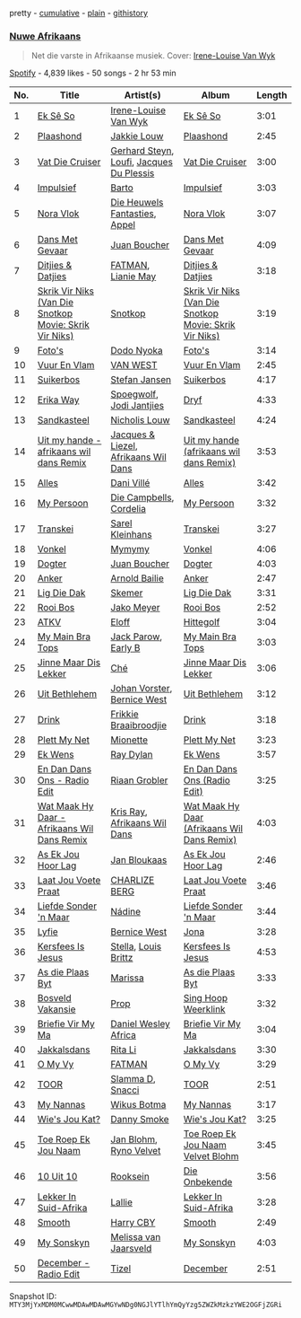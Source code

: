pretty - [cumulative](/playlists/cumulative/37i9dQZF1DX20N6YlBoCpF.md) - [plain](/playlists/plain/37i9dQZF1DX20N6YlBoCpF) - [githistory](https://github.githistory.xyz/mackorone/spotify-playlist-archive/blob/main/playlists/plain/37i9dQZF1DX20N6YlBoCpF)

### [Nuwe Afrikaans](https://open.spotify.com/playlist/37i9dQZF1DX20N6YlBoCpF)

> Net die varste in Afrikaanse musiek\. Cover: <a href="https://open.spotify.com/artist/1PwYXOqnII5oWshOTTClma?si=9\_ztbYjLSueEdImNuk\_0pg">Irene\-Louise Van Wyk</a>

[Spotify](https://open.spotify.com/user/spotify) - 4,839 likes - 50 songs - 2 hr 53 min

| No. | Title | Artist(s) | Album | Length |
|---|---|---|---|---|
| 1 | [Ek Sê So](https://open.spotify.com/track/2q8HCRTpxZrqErJ3RqOpRT) | [Irene\-Louise Van Wyk](https://open.spotify.com/artist/1PwYXOqnII5oWshOTTClma) | [Ek Sê So](https://open.spotify.com/album/1w40mnsJMQ65QLtsn5xZhB) | 3:01 |
| 2 | [Plaashond](https://open.spotify.com/track/1eiR8emxoRf3vNz84uY08i) | [Jakkie Louw](https://open.spotify.com/artist/6nNrfFTYVccic4ORzpmdLG) | [Plaashond](https://open.spotify.com/album/6ZuvN3qGOlt1MUkNiqLOgn) | 2:45 |
| 3 | [Vat Die Cruiser](https://open.spotify.com/track/1PIvpkHqj84KC0En6LosWH) | [Gerhard Steyn](https://open.spotify.com/artist/6Ie5sDOdJ9iEUbtjUSaH2t), [Loufi](https://open.spotify.com/artist/389tNFyrtFfDUOStmWjwOl), [Jacques Du Plessis](https://open.spotify.com/artist/1JACnZftdau4Kpt0I8kvTA) | [Vat Die Cruiser](https://open.spotify.com/album/1kfAKry5OJsrxRQsKBX5s1) | 3:00 |
| 4 | [Impulsief](https://open.spotify.com/track/3AN96mijpWgIeUEJpvCNaO) | [Barto](https://open.spotify.com/artist/4gzfjw2nlFFo1tda8jgJbG) | [Impulsief](https://open.spotify.com/album/7bLPdsKXCDH8CSCSFgAN5L) | 3:03 |
| 5 | [Nora Vlok](https://open.spotify.com/track/6TVcrV4TEhQiuKjU5Tactz) | [Die Heuwels Fantasties](https://open.spotify.com/artist/0FrkoXLOCHCWfMXw10Apxb), [Appel](https://open.spotify.com/artist/69q4xfNrz04VhJdTQHGUjd) | [Nora Vlok](https://open.spotify.com/album/28mbGMQoZuM1kwHrKpgLfs) | 3:07 |
| 6 | [Dans Met Gevaar](https://open.spotify.com/track/4EPTBSsuBCIiIjl4Dt4Aof) | [Juan Boucher](https://open.spotify.com/artist/1XyiWEHBHDPuVDaxajN1ZH) | [Dans Met Gevaar](https://open.spotify.com/album/1QDF3wxfhwDJIYrXf4vMEV) | 4:09 |
| 7 | [Ditjies & Datjies](https://open.spotify.com/track/1PILq0KMOWhfXaP7eqmS95) | [FATMAN](https://open.spotify.com/artist/1eFYCrnsw8F26Wp5CTUxB3), [Lianie May](https://open.spotify.com/artist/4twrMtMv4MY0x42vuaar9B) | [Ditjies & Datjies](https://open.spotify.com/album/7m3yfmPUbRm6FNFBmdyxD6) | 3:18 |
| 8 | [Skrik Vir Niks \(Van Die Snotkop Movie: Skrik Vir Niks\)](https://open.spotify.com/track/0N0aty9herXHmfNEzasQT1) | [Snotkop](https://open.spotify.com/artist/0F0l2JFPA3u6cBpaqKCm6J) | [Skrik Vir Niks \(Van Die Snotkop Movie: Skrik Vir Niks\)](https://open.spotify.com/album/1qwFb54zWa4KS1W0swu093) | 3:19 |
| 9 | [Foto's](https://open.spotify.com/track/6qXoZby29Lp0QmA4NsSE0J) | [Dodo Nyoka](https://open.spotify.com/artist/4ikALYd62or9IJXnjYwcXa) | [Foto's](https://open.spotify.com/album/4hpljUB91UU8TtYSGrRTwU) | 3:14 |
| 10 | [Vuur En Vlam](https://open.spotify.com/track/3EK9M3oCsXhMGLUpjwgvla) | [VAN WEST](https://open.spotify.com/artist/2Tncwyr8LHLTsuSaSIGJMq) | [Vuur En Vlam](https://open.spotify.com/album/2CDlluXHThuUPyHFOP7PZK) | 2:45 |
| 11 | [Suikerbos](https://open.spotify.com/track/5xw1XMX2FkhfMDxJkImMEy) | [Stefan Jansen](https://open.spotify.com/artist/1wemQwgdM4yTWWkxjlFFyD) | [Suikerbos](https://open.spotify.com/album/64pO3zEBukMDwyZ8bUSBqU) | 4:17 |
| 12 | [Erika Way](https://open.spotify.com/track/1smrGKf89mWioxRiWHLtV7) | [Spoegwolf](https://open.spotify.com/artist/6o4TnAxiqaQfZMLl55NFdn), [Jodi Jantjies](https://open.spotify.com/artist/7bO5j58JFaj207CPYThbpG) | [Dryf](https://open.spotify.com/album/445kxPtDxdYm3AMBJpKxLt) | 4:33 |
| 13 | [Sandkasteel](https://open.spotify.com/track/7KSQOT6KtogmJawfS8cmhZ) | [Nicholis Louw](https://open.spotify.com/artist/7bia2GuWoBGpV5eV4gizJI) | [Sandkasteel](https://open.spotify.com/album/5Pj0DylpJ3P0KvtDhX1b8y) | 4:24 |
| 14 | [Uit my hande \- afrikaans wil dans Remix](https://open.spotify.com/track/4lCtBr0a9mOTohN3J81vwA) | [Jacques & Liezel](https://open.spotify.com/artist/2ze4VL41D2QuhyJcOfDHjo), [Afrikaans Wil Dans](https://open.spotify.com/artist/0izyicZrCh95ouk1VWn59M) | [Uit my hande \(afrikaans wil dans Remix\)](https://open.spotify.com/album/44la9oqHWKpNcx2eEfTMxP) | 3:53 |
| 15 | [Alles](https://open.spotify.com/track/6AfAYZSP09RMPqCVzyVAMj) | [Dani Villé](https://open.spotify.com/artist/1rjwjcduMBO9Pn36ZnqHDE) | [Alles](https://open.spotify.com/album/3y6DJQFdkjfuLwKu2RhV43) | 3:42 |
| 16 | [My Persoon](https://open.spotify.com/track/72X1334S3ENO1j1RnTvtzc) | [Die Campbells](https://open.spotify.com/artist/1GfnUbIqwTuETN5vXE1Y4H), [Cordelia](https://open.spotify.com/artist/2iYdMAkvSwwuG9uHbSnPyN) | [My Persoon](https://open.spotify.com/album/0x2D2KYd5jIzeffnnRgynF) | 3:32 |
| 17 | [Transkei](https://open.spotify.com/track/2o9jYylPOF7mOAF54iMwno) | [Sarel Kleinhans](https://open.spotify.com/artist/1nruqwJit4t0rxlbF0wjBv) | [Transkei](https://open.spotify.com/album/5Q78DeF1IXuvAKxiCNXYvm) | 3:27 |
| 18 | [Vonkel](https://open.spotify.com/track/32APAtwKXpC4Nmbw8I2uH2) | [Mymymy](https://open.spotify.com/artist/0CxAWHVlogP8cmw9Earfwf) | [Vonkel](https://open.spotify.com/album/0to1EOGNGl5DDev4nldVPX) | 4:06 |
| 19 | [Dogter](https://open.spotify.com/track/1PO2llChG41r9NlY7sIeLa) | [Juan Boucher](https://open.spotify.com/artist/1XyiWEHBHDPuVDaxajN1ZH) | [Dogter](https://open.spotify.com/album/2oY1HgguwbO0kgh4sfco2i) | 4:03 |
| 20 | [Anker](https://open.spotify.com/track/7vcdnzmzZS0oNDpqLgfn3g) | [Arnold Bailie](https://open.spotify.com/artist/7xttIqt236FLfWKVsIDMxp) | [Anker](https://open.spotify.com/album/1Viibdh9TgQh4TGpkmnLth) | 2:47 |
| 21 | [Lig Die Dak](https://open.spotify.com/track/0QulNWI4OfeRIxSBURJxgr) | [Skemer](https://open.spotify.com/artist/0TGRaUc5Mdji6yvcZqnkjW) | [Lig Die Dak](https://open.spotify.com/album/5YRe8s8smoWsA1eNPtB82k) | 3:31 |
| 22 | [Rooi Bos](https://open.spotify.com/track/5aAa1nEMTRNlvDrziA5l6e) | [Jako Meyer](https://open.spotify.com/artist/6qm8sMfaGt1KVocOPrqxd6) | [Rooi Bos](https://open.spotify.com/album/0CzF8nPiQS2Vr0JSZXands) | 2:52 |
| 23 | [ATKV](https://open.spotify.com/track/5pctBxFOGMxzrR7BfVWMoL) | [Eloff](https://open.spotify.com/artist/0okTBoelHkR40Mr69hmzkR) | [Hittegolf](https://open.spotify.com/album/0e9UjemY2jnFPQFdJdTPjH) | 3:04 |
| 24 | [My Main Bra Tops](https://open.spotify.com/track/0N1SlT7lVO21RgeqLYMtac) | [Jack Parow](https://open.spotify.com/artist/2zzOTg1SHx5vuqgcexJRxA), [Early B](https://open.spotify.com/artist/5TPAUNFxyxSe1eyIeY5sQd) | [My Main Bra Tops](https://open.spotify.com/album/1fi2Jaz0NJyc1yGMnlWwjT) | 3:03 |
| 25 | [Jinne Maar Dis Lekker](https://open.spotify.com/track/19NUbG17wydOXIC8e3dFma) | [Ché](https://open.spotify.com/artist/5wxOUZpO27j9hoPBwpnH90) | [Jinne Maar Dis Lekker](https://open.spotify.com/album/7oibnZJvOZJFWJ5pdNvZIJ) | 3:06 |
| 26 | [Uit Bethlehem](https://open.spotify.com/track/5vQzoDbfOQ8ZHLsUgVkfrz) | [Johan Vorster](https://open.spotify.com/artist/6asZtEizmynPK6QiUt2oWh), [Bernice West](https://open.spotify.com/artist/6ZerjgcGZc6DofpCTZu3xx) | [Uit Bethlehem](https://open.spotify.com/album/6wPNYknmrK7GwDqXJcw1oM) | 3:12 |
| 27 | [Drink](https://open.spotify.com/track/0ES7dRb7iXkQ2GB3FfBfPa) | [Frikkie Braaibroodjie](https://open.spotify.com/artist/2AbLDwbYJ3Fq0dk8Wr0PTL) | [Drink](https://open.spotify.com/album/1TAfabaZ5Y59atQoCqi4jx) | 3:18 |
| 28 | [Plett My Net](https://open.spotify.com/track/1PGWHOYPHxed0rl9JAWk5v) | [Mionette](https://open.spotify.com/artist/2IATFOSnfbxrL3bL0cxCOu) | [Plett My Net](https://open.spotify.com/album/0LhQ4Tkw4D4GzcmrbPa66Z) | 3:23 |
| 29 | [Ek Wens](https://open.spotify.com/track/7cYUAAyZDMOLBqhzXCen7S) | [Ray Dylan](https://open.spotify.com/artist/6eUxX7dCHCaXNNMvYtBhxY) | [Ek Wens](https://open.spotify.com/album/7s1ETgKwUedSSPMIJTY6Hg) | 3:57 |
| 30 | [En Dan Dans Ons \- Radio Edit](https://open.spotify.com/track/5cbg8zoHpsqeKsufRqLGQc) | [Riaan Grobler](https://open.spotify.com/artist/6iwer4syGzZ82grPiCUt4u) | [En Dan Dans Ons \(Radio Edit\)](https://open.spotify.com/album/6Emf9iINTCZ9nWbYpFqH3r) | 3:25 |
| 31 | [Wat Maak Hy Daar \- Afrikaans Wil Dans Remix](https://open.spotify.com/track/2B9d5djNsd5lDYWG65Orx7) | [Kris Ray](https://open.spotify.com/artist/7BM3anHU7hBCgXATgWesbN), [Afrikaans Wil Dans](https://open.spotify.com/artist/4uXWqQQz8WPtWg6lYvuKlN) | [Wat Maak Hy Daar \(Afrikaans Wil Dans Remix\)](https://open.spotify.com/album/3urG2w4h4n7HrgbUjXLWFK) | 4:03 |
| 32 | [As Ek Jou Hoor Lag](https://open.spotify.com/track/1W5M5PXjBeLKgac4uMrbHO) | [Jan Bloukaas](https://open.spotify.com/artist/78BYwFUCGOHFIC54M4Rnic) | [As Ek Jou Hoor Lag](https://open.spotify.com/album/3GW8Df9g7461vot9mVJN29) | 2:46 |
| 33 | [Laat Jou Voete Praat](https://open.spotify.com/track/6qNaSzF7aySbSCsNhmari2) | [CHARLIZE BERG](https://open.spotify.com/artist/0sm5h6GieSMumfzCc2ZONn) | [Laat Jou Voete Praat](https://open.spotify.com/album/1GffQhKNGRVPF6RqgmaXV2) | 3:46 |
| 34 | [Liefde Sonder 'n Maar](https://open.spotify.com/track/18fpCH8zf6gnReXzX2A0ST) | [Nádine](https://open.spotify.com/artist/3toTOSECKyxnsmrCsdQs2U) | [Liefde Sonder 'n Maar](https://open.spotify.com/album/4QFkbKMKOmOwLtqt4FTLUh) | 3:44 |
| 35 | [Lyfie](https://open.spotify.com/track/0GAX8SapBTjOqW0d5taVMu) | [Bernice West](https://open.spotify.com/artist/6ZerjgcGZc6DofpCTZu3xx) | [Jona](https://open.spotify.com/album/2C70Ty4DGUj3nrSIAY16B3) | 3:28 |
| 36 | [Kersfees Is Jesus](https://open.spotify.com/track/7fbH4h0eU2m8mJqWCnBS4j) | [Stella](https://open.spotify.com/artist/3DJdQo4KmnMxc12F5k7gs5), [Louis Brittz](https://open.spotify.com/artist/5l7CLS8mERdGXW5nhxLemJ) | [Kersfees Is Jesus](https://open.spotify.com/album/26mkOOLXD0ooYqNcKOamZg) | 4:53 |
| 37 | [As die Plaas Byt](https://open.spotify.com/track/3ygtwhrpxC9K6vvzTXVfNK) | [Marissa](https://open.spotify.com/artist/2uFAfVNLrN2ewh731Oc0C6) | [As die Plaas Byt](https://open.spotify.com/album/4PGN89EQTVefM2Gfrq1q9z) | 3:33 |
| 38 | [Bosveld Vakansie](https://open.spotify.com/track/6LHiWLGfFYRV9iUCrcC2Gf) | [Prop](https://open.spotify.com/artist/3TNxvHZvTgeosFCIYz1BUu) | [Sing Hoop Weerklink](https://open.spotify.com/album/38dU50ugb1c3kWmrdJqUg8) | 3:32 |
| 39 | [Briefie Vir My Ma](https://open.spotify.com/track/5JB5DPTBSE1jIKlhm900i5) | [Daniel Wesley Africa](https://open.spotify.com/artist/4w3PTTbh4IqNnjzAYgpsoX) | [Briefie Vir My Ma](https://open.spotify.com/album/4gSsJYhoE4Mk4peb6u1glj) | 3:04 |
| 40 | [Jakkalsdans](https://open.spotify.com/track/002j5hLHQwXzl0g51aiYbb) | [Rita Li](https://open.spotify.com/artist/1K7LgVQOUidDGnDvugQi3V) | [Jakkalsdans](https://open.spotify.com/album/3ual8hMD2UI5zzWjtVFblL) | 3:30 |
| 41 | [O My Vy](https://open.spotify.com/track/6UPiIutgybDU0QljOWWUHf) | [FATMAN](https://open.spotify.com/artist/1eFYCrnsw8F26Wp5CTUxB3) | [O My Vy](https://open.spotify.com/album/0vFiwfmHqB84pPcp6tWcbh) | 3:29 |
| 42 | [TOOR](https://open.spotify.com/track/1M7EbSOLldQ5Y5qIlnMEft) | [Slamma D](https://open.spotify.com/artist/4fRD6JB528hNdAVikqKvHb), [Snacci](https://open.spotify.com/artist/373NRUyodyMISLLxcN2qr1) | [TOOR](https://open.spotify.com/album/1LYoIO7nPifDxWeamyiz2b) | 2:51 |
| 43 | [My Nannas](https://open.spotify.com/track/7AiWpdNAuQtauRiZLRTiin) | [Wikus Botma](https://open.spotify.com/artist/099AZ9nM47Fy3VJ7aLN2Io) | [My Nannas](https://open.spotify.com/album/5aHgjmoL4dh4xbDgzl6rHc) | 3:17 |
| 44 | [Wie's Jou Kat?](https://open.spotify.com/track/1cpPxUeohprGjsQInKBggX) | [Danny Smoke](https://open.spotify.com/artist/2w5KXwbkeiYOaxT3Wq9iwj) | [Wie's Jou Kat?](https://open.spotify.com/album/1eQFe82cj7zrCeh3R0XizG) | 3:25 |
| 45 | [Toe Roep Ek Jou Naam](https://open.spotify.com/track/2ZYbvsHY9vG3pqI8qYTgN6) | [Jan Blohm](https://open.spotify.com/artist/4INPDZ7XS2f8jsp7CMM6WW), [Ryno Velvet](https://open.spotify.com/artist/1qn5hZjDJPBVBFsqLujvyt) | [Toe Roep Ek Jou Naam Velvet Blohm](https://open.spotify.com/album/3rWwRZdKja3xTo7CQYDBvi) | 3:45 |
| 46 | [10 Uit 10](https://open.spotify.com/track/0Y8MPTdUEx4HKVSJKLu4Wl) | [Rooksein](https://open.spotify.com/artist/0TX0T9VkzOTEjsdzi1a4nT) | [Die Onbekende](https://open.spotify.com/album/5DQ6KesEHKfwfO2AUjzkvc) | 3:56 |
| 47 | [Lekker In Suid\-Afrika](https://open.spotify.com/track/1WhdprkjiCK9xECfcIpH5A) | [Lallie](https://open.spotify.com/artist/4uSmTI5DC3mlZne6QOuSwo) | [Lekker In Suid\-Afrika](https://open.spotify.com/album/6tY0nQArsx8hwTIjPG3Gc6) | 3:28 |
| 48 | [Smooth](https://open.spotify.com/track/7oovNehysT0pyWphC78mnH) | [Harry CBY](https://open.spotify.com/artist/1dfJrxpx1MxeObARk7bs2l) | [Smooth](https://open.spotify.com/album/4Nz9uvSBZXmB10woVBEJNq) | 2:49 |
| 49 | [My Sonskyn](https://open.spotify.com/track/2CktNfTd3lvPHwVfBaSGxR) | [Melissa van Jaarsveld](https://open.spotify.com/artist/1R2IoeZ8xw9Y35es1vZp4j) | [My Sonskyn](https://open.spotify.com/album/3Yd6n0KAvRrsuKOLlVlXPU) | 4:03 |
| 50 | [December \- Radio Edit](https://open.spotify.com/track/4GjQQH4S0Zk1AxixUYaGhf) | [Tizel](https://open.spotify.com/artist/5GxWSg5bans5XQW52qCqSn) | [December](https://open.spotify.com/album/79wXpGDlUEWsTpMsILSGcP) | 2:51 |

Snapshot ID: `MTY3MjYxMDM0MCwwMDAwMDAwMGYwNDg0NGJlYTlhYmQyYzg5ZWZkMzkzYWE2OGFjZGRi`

